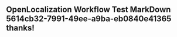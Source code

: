 <properties
ms.topic="hero-topic"
ms.test1="hero-topic"
ms.test2="test"/>

## OpenLocalization Workflow Test MarkDown 5614cb32-7991-49ee-a9ba-eb0840e41365 thanks!
